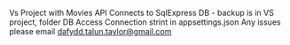 Vs Project with Movies API
Connects to SqlExpress DB - backup is in VS project, folder DB Access
Connection strint in appsettings.json
Any issues please email dafydd.talun.taylor@gmail.com
